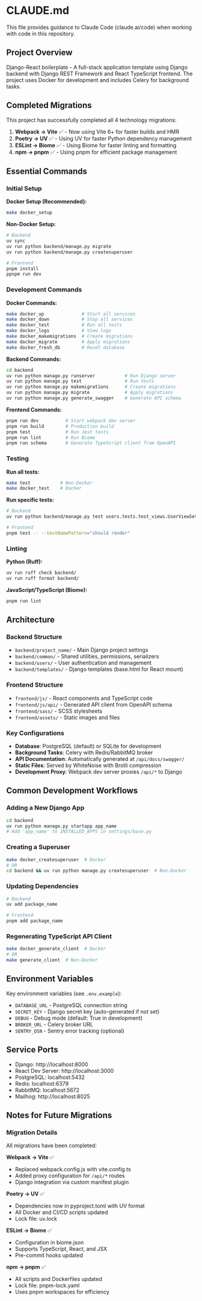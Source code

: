 # CLAUDE.md

This file provides guidance to Claude Code (claude.ai/code) when working with code in this repository.

## Project Overview

Django-React boilerplate - A full-stack application template using Django backend with Django REST Framework and React TypeScript frontend. The project uses Docker for development and includes Celery for background tasks.

## Completed Migrations

This project has successfully completed all 4 technology migrations:
1. **Webpack → Vite** ✅ - Now using Vite 6+ for faster builds and HMR
2. **Poetry → UV** ✅ - Using UV for faster Python dependency management  
3. **ESLint → Biome** ✅ - Using Biome for faster linting and formatting
4. **npm → pnpm** ✅ - Using pnpm for efficient package management

## Essential Commands

### Initial Setup

**Docker Setup (Recommended):**
```bash
make docker_setup
```

**Non-Docker Setup:**
```bash
# Backend
uv sync
uv run python backend/manage.py migrate
uv run python backend/manage.py createsuperuser

# Frontend
pnpm install
ppnpm run dev
```

### Development Commands

**Docker Commands:**
```bash
make docker_up              # Start all services
make docker_down            # Stop all services
make docker_test            # Run all tests
make docker_logs            # View logs
make docker_makemigrations  # Create migrations
make docker_migrate         # Apply migrations
make docker_fresh_db        # Reset database
```

**Backend Commands:**
```bash
cd backend
uv run python manage.py runserver           # Run Django server
uv run python manage.py test                # Run tests
uv run python manage.py makemigrations      # Create migrations
uv run python manage.py migrate             # Apply migrations
uv run python manage.py generate_swagger    # Generate API schema
```

**Frontend Commands:**
```bash
pnpm run dev          # Start webpack dev server
pnpm run build        # Production build
pnpm test             # Run Jest tests
pnpm run lint         # Run Biome
pnpm run schema       # Generate TypeScript client from OpenAPI
```

### Testing

**Run all tests:**
```bash
make test           # Non-Docker
make docker_test    # Docker
```

**Run specific tests:**
```bash
# Backend
uv run python backend/manage.py test users.tests.test_views.UserViewSetTest

# Frontend
pnpm test -- --testNamePattern="should render"
```

### Linting

**Python (Ruff):**
```bash
uv run ruff check backend/
uv run ruff format backend/
```

**JavaScript/TypeScript (Biome):**
```bash
pnpm run lint
```

## Architecture

### Backend Structure
- `backend/project_name/` - Main Django project settings
- `backend/common/` - Shared utilities, permissions, serializers
- `backend/users/` - User authentication and management
- `backend/templates/` - Django templates (base.html for React mount)

### Frontend Structure
- `frontend/js/` - React components and TypeScript code
- `frontend/js/api/` - Generated API client from OpenAPI schema
- `frontend/sass/` - SCSS stylesheets
- `frontend/assets/` - Static images and files

### Key Configurations
- **Database**: PostgreSQL (default) or SQLite for development
- **Background Tasks**: Celery with Redis/RabbitMQ broker
- **API Documentation**: Automatically generated at `/api/docs/swagger/`
- **Static Files**: Served by WhiteNoise with Brotli compression
- **Development Proxy**: Webpack dev server proxies `/api/*` to Django

## Common Development Workflows

### Adding a New Django App
```bash
cd backend
uv run python manage.py startapp app_name
# Add 'app_name' to INSTALLED_APPS in settings/base.py
```

### Creating a Superuser
```bash
make docker_createsuperuser  # Docker
# OR
cd backend && uv run python manage.py createsuperuser  # Non-Docker
```

### Updating Dependencies
```bash
# Backend
uv add package_name

# Frontend  
pnpm add package_name
```

### Regenerating TypeScript API Client
```bash
make docker_generate_client  # Docker
# OR
make generate_client  # Non-Docker
```

## Environment Variables

Key environment variables (see `.env.example`):
- `DATABASE_URL` - PostgreSQL connection string
- `SECRET_KEY` - Django secret key (auto-generated if not set)
- `DEBUG` - Debug mode (default: True in development)
- `BROKER_URL` - Celery broker URL
- `SENTRY_DSN` - Sentry error tracking (optional)

## Service Ports

- Django: http://localhost:8000
- React Dev Server: http://localhost:3000  
- PostgreSQL: localhost:5432
- Redis: localhost:6379
- RabbitMQ: localhost:5672
- Mailhog: http://localhost:8025

## Notes for Future Migrations

### Migration Details

All migrations have been completed:

**Webpack → Vite** ✅
- Replaced webpack.config.js with vite.config.ts
- Added proxy configuration for `/api/*` routes
- Django integration via custom manifest plugin

**Poetry → UV** ✅
- Dependencies now in pyproject.toml with UV format
- All Docker and CI/CD scripts updated
- Lock file: uv.lock

**ESLint → Biome** ✅
- Configuration in biome.json
- Supports TypeScript, React, and JSX
- Pre-commit hooks updated

**npm → pnpm** ✅
- All scripts and Dockerfiles updated
- Lock file: pnpm-lock.yaml
- Uses pnpm workspaces for efficiency